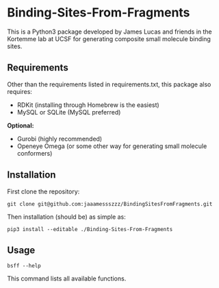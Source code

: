 # Binding-Sites-From-Fragments

<p>This is a Python3 package developed by James Lucas and friends in the Kortemme lab at UCSF for generating composite
small molecule binding sites.</p>

## Requirements
Other than the requirements listed in requirements.txt, this package also requires:
* RDKit (installing through Homebrew is the easiest)
* MySQL or SQLite (MySQL preferred)

<b>Optional:</b>
* Gurobi (highly recommended)
* Openeye Omega (or some other way for generating small molecule conformers)

## Installation
First clone the repository:
<pre><code>git clone git@github.com:jaaamessszzz/BindingSitesFromFragments.git</code></pre>

Then installation (should be) as simple as:
<pre><code>pip3 install --editable ./Binding-Sites-From-Fragments</code></pre>

## Usage
<pre><code>bsff --help</code></pre>

This command lists all available functions.